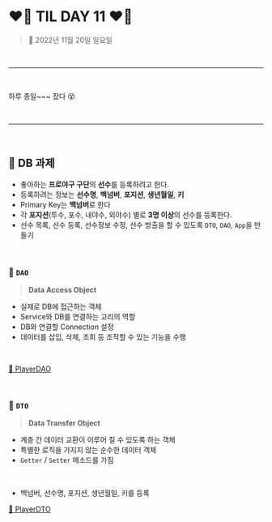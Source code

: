 # ❤️‍🔥 **TIL DAY 11** ❤️‍🔥

> 📆 2022년 11월 20일 일요일

<br>

---

<br>

하루 종일~~~ 잤다 😵

<br>

---

<br>

## 📕 DB 과제

- 좋아하는 **프로야구 구단**의 **선수**를 등록하려고 한다.
- 등록하려는 정보는 **선수명**, **백넘버**, **포지션**, **생년월일**, **키**
- Primary Key는 **백넘버**로 한다
- 각 **포지션**(투수, 포수, 내야수, 외야수) 별로 **3명 이상**의 선수를 등록한다.
- 선수 목록, 선수 등록, 선수정보 수정, 선수 방출을 할 수 있도록 `DTO`, `DAO`, `App`을 만들기

<br>

### 📍 `DAO`

> **Data Access Object**

- 실제로 DB에 접근하는 객체
- Service와 DB를 연결하는 고리의 역할
- DB와 연결할 Connection 설정
- 데이터를 삽입, 삭제, 조회 등 조작할 수 있는 기능을 수행

<br>

[🔗 PlayerDAO](https://github.com/NOSTALJIAN/JAVA/blob/16e8ff988481408fdb195ffe9cefaa954f627908/Jian/jdbc/day03/PlayerDAO.java)

<br>

### 📍 `DTO`

> **Data Transfer Object**

- 계층 간 데이터 교환이 이루어 질 수 있도록 하는 객체
- 특별한 로직을 가지지 않는 순수한 데이터 객체
- `Getter` / `Setter` 메소드를 가짐

<br>

- 백넘버, 선수명, 포지션, 생년월일, 키를 등록

[🔗 PlayerDTO](https://github.com/NOSTALJIAN/JAVA/blob/16e8ff988481408fdb195ffe9cefaa954f627908/Jian/jdbc/day03/PlayerDTO.java)

<br>